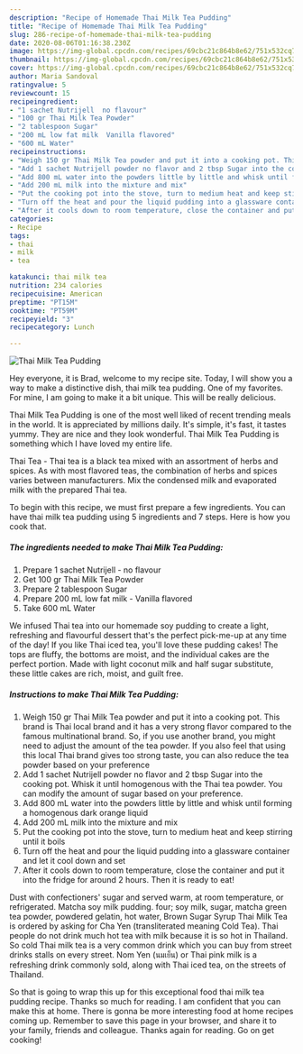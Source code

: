```yaml
---
description: "Recipe of Homemade Thai Milk Tea Pudding"
title: "Recipe of Homemade Thai Milk Tea Pudding"
slug: 286-recipe-of-homemade-thai-milk-tea-pudding
date: 2020-08-06T01:16:38.230Z
image: https://img-global.cpcdn.com/recipes/69cbc21c864b8e62/751x532cq70/thai-milk-tea-pudding-recipe-main-photo.jpg
thumbnail: https://img-global.cpcdn.com/recipes/69cbc21c864b8e62/751x532cq70/thai-milk-tea-pudding-recipe-main-photo.jpg
cover: https://img-global.cpcdn.com/recipes/69cbc21c864b8e62/751x532cq70/thai-milk-tea-pudding-recipe-main-photo.jpg
author: Maria Sandoval
ratingvalue: 5
reviewcount: 15
recipeingredient:
- "1 sachet Nutrijell  no flavour"
- "100 gr Thai Milk Tea Powder"
- "2 tablespoon Sugar"
- "200 mL low fat milk  Vanilla flavored"
- "600 mL Water"
recipeinstructions:
- "Weigh 150 gr Thai Milk Tea powder and put it into a cooking pot. This brand is Thai local brand and it has a very strong flavor compared to the famous multinational brand. So, if you use another brand, you might need to adjust the amount of the tea powder. If you also feel that using this local Thai brand gives too strong taste, you can also reduce the tea powder based on your preference"
- "Add 1 sachet Nutrijell powder no flavor and 2 tbsp Sugar into the cooking pot. Whisk it until homogenous with the Thai tea powder. You can modify the amount of sugar based on your preference."
- "Add 800 mL water into the powders little by little and whisk until forming a homogenous dark orange liquid"
- "Add 200 mL milk into the mixture and mix"
- "Put the cooking pot into the stove, turn to medium heat and keep stirring until it boils"
- "Turn off the heat and pour the liquid pudding into a glassware container and let it cool down and set"
- "After it cools down to room temperature, close the container and put it into the fridge for around 2 hours. Then it is ready to eat!"
categories:
- Recipe
tags:
- thai
- milk
- tea

katakunci: thai milk tea 
nutrition: 234 calories
recipecuisine: American
preptime: "PT15M"
cooktime: "PT59M"
recipeyield: "3"
recipecategory: Lunch

---
```



![Thai Milk Tea Pudding](https://img-global.cpcdn.com/recipes/69cbc21c864b8e62/751x532cq70/thai-milk-tea-pudding-recipe-main-photo.jpg)

Hey everyone, it is Brad, welcome to my recipe site. Today, I will show you a way to make a distinctive dish, thai milk tea pudding. One of my favorites. For mine, I am going to make it a bit unique. This will be really delicious.

Thai Milk Tea Pudding is one of the most well liked of recent trending meals in the world. It is appreciated by millions daily. It's simple, it's fast, it tastes yummy. They are nice and they look wonderful. Thai Milk Tea Pudding is something which I have loved my entire life.

Thai Tea - Thai tea is a black tea mixed with an assortment of herbs and spices. As with most flavored teas, the combination of herbs and spices varies between manufacturers. Mix the condensed milk and evaporated milk with the prepared Thai tea.


To begin with this recipe, we must first prepare a few ingredients. You can have thai milk tea pudding using 5 ingredients and 7 steps. Here is how you cook that.

<!--inarticleads1-->

##### The ingredients needed to make Thai Milk Tea Pudding:

1. Prepare 1 sachet Nutrijell - no flavour
1. Get 100 gr Thai Milk Tea Powder
1. Prepare 2 tablespoon Sugar
1. Prepare 200 mL low fat milk - Vanilla flavored
1. Take 600 mL Water


We infused Thai tea into our homemade soy pudding to create a light, refreshing and flavourful dessert that&#39;s the perfect pick-me-up at any time of the day! If you like Thai iced tea, you&#39;ll love these pudding cakes! The tops are fluffy, the bottoms are moist, and the individual cakes are the perfect portion. Made with light coconut milk and half sugar substitute, these little cakes are rich, moist, and guilt free. 

<!--inarticleads2-->

##### Instructions to make Thai Milk Tea Pudding:

1. Weigh 150 gr Thai Milk Tea powder and put it into a cooking pot. This brand is Thai local brand and it has a very strong flavor compared to the famous multinational brand. So, if you use another brand, you might need to adjust the amount of the tea powder. If you also feel that using this local Thai brand gives too strong taste, you can also reduce the tea powder based on your preference
1. Add 1 sachet Nutrijell powder no flavor and 2 tbsp Sugar into the cooking pot. Whisk it until homogenous with the Thai tea powder. You can modify the amount of sugar based on your preference.
1. Add 800 mL water into the powders little by little and whisk until forming a homogenous dark orange liquid
1. Add 200 mL milk into the mixture and mix
1. Put the cooking pot into the stove, turn to medium heat and keep stirring until it boils
1. Turn off the heat and pour the liquid pudding into a glassware container and let it cool down and set
1. After it cools down to room temperature, close the container and put it into the fridge for around 2 hours. Then it is ready to eat!


Dust with confectioners&#39; sugar and served warm, at room temperature, or refrigerated. Matcha soy milk pudding. four; soy milk, sugar, matcha green tea powder, powdered gelatin, hot water, Brown Sugar Syrup Thai Milk Tea is ordered by asking for Cha Yen (transliterated meaning Cold Tea). Thai people do not drink much hot tea with milk because it is so hot in Thailand. So cold Thai milk tea is a very common drink which you can buy from street drinks stalls on every street. Nom Yen (นมเย็น) or Thai pink milk is a refreshing drink commonly sold, along with Thai iced tea, on the streets of Thailand. 

So that is going to wrap this up for this exceptional food thai milk tea pudding recipe. Thanks so much for reading. I am confident that you can make this at home. There is gonna be more interesting food at home recipes coming up. Remember to save this page in your browser, and share it to your family, friends and colleague. Thanks again for reading. Go on get cooking!
